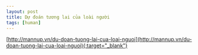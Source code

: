 ```yaml
---
layout: post
title: Dự đoán tương lai của loài người
tags: [human]
---
```


[http://mannup.vn/du-doan-tuong-lai-cua-loai-nguoi](http://mannup.vn/du-doan-tuong-lai-cua-loai-nguoi){:target="_blank"}
